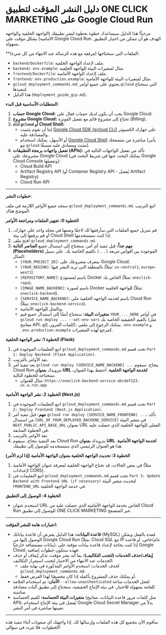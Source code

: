 # دليل النشر المؤقت لتطبيق ONE CLICK MARKETING على Google Cloud Run

مرحباً! هذا الدليل سيساعدك خطوة بخطوة لنشر تطبيقك (الواجهة الخلفية والواجهة الأمامية) بشكل مؤقت على Google Cloud Run. الهدف هو أن تتمكن من اختبار التطبيق بسهولة.

**الملفات التي ستحتاجها (مرفقة مع هذه الرسالة عند الانتهاء من كل شيء):

*   `backend/Dockerfile`: ملف لإعداد الواجهة الخلفية.
*   `backend/.env.example`: مثال لمتغيرات البيئة للواجهة الخلفية.
*   `frontend/Dockerfile`: ملف لإعداد الواجهة الأمامية.
*   `frontend/.env.production.example`: مثال لمتغيرات البيئة للواجهة الأمامية.
*   `gcloud_deployment_commands.md`: يحتوي على جميع أوامر `gcloud` التي ستحتاج لتنفيذها.
*   هذا الدليل (`deployment_guide_gcp.md`).

**المتطلبات الأساسية قبل البدء:**

1.  **حساب Google Cloud:** يجب أن يكون لديك حساب فعال على Google Cloud.
2.  **مشروع Google Cloud:** تحتاج إلى مشروع قائم مع تفعيل الفوترة (Billing).
3.  **أداة `gcloud` أو Cloud Shell:**
    *   إما أن تقوم بتثبيت [Google Cloud SDK (gcloud CLI)](https://cloud.google.com/sdk/docs/install) على جهازك الكمبيوتر والمصادقة عليه.
    *   أو الأسهل، يمكنك استخدام [Google Cloud Shell](https://cloud.google.com/shell/docs/launching-cloud-shell) مباشرة من متصفحك (يأتي مع `gcloud` مثبت ومصادق عليه مسبقًا).
4.  **تفعيل واجهات برمجة التطبيقات (APIs):** تأكد من تفعيل الواجهات التالية في مشروعك على Google Cloud (يمكنك البحث عنها في شريط البحث في Google Cloud Console وتفعيلها):
    *   Cloud Build API
    *   Artifact Registry API (أو Container Registry API - يُفضل Artifact Registry)
    *   Cloud Run API

--- 

**خطوات النشر:**

ستجد جميع الأوامر اللازمة في ملف `gcloud_deployment_commands.md`. اتبع الترتيب الموضح هناك.

**الخطوة 0: تجهيز الملفات ومراجعة الأوامر**

1.  قم بتنزيل جميع الملفات التي سأرفقها لك لاحقًا وضعها في مجلد واحد على جهازك، أو قم برفعها إلى بيئة Cloud Shell إذا كنت ستستخدمها.
2.  افتح ملف `gcloud_deployment_commands.md`.
3.  **مهم جداً:** قبل تنفيذ أي أمر، ستحتاج إلى استبدال جميع **العناصر النائبة (Placeholders)** الموجودة بين أقواس مربعة `[...]` بالقيم الخاصة بك. على سبيل المثال:
    *   `[YOUR_PROJECT_ID]`: بمعرف مشروعك على Google Cloud.
    *   `[YOUR_REGION]`: بالمنطقة التي تريد النشر فيها (مثلاً: `us-central1`, `europe-west1`).
    *   `[REPOSITORY_NAME]`: باسم لمستودع Docker الخاص بك (مثلاً: `oneclick-repo`).
    *   `[IMAGE_NAME_BACKEND]`: باسم لصورة Docker للواجهة الخلفية (مثلاً: `oneclick-backend`).
    *   `[SERVICE_NAME_BACKEND]`: باسم لخدمة الواجهة الخلفية على Cloud Run (مثلاً: `oneclick-backend-service`).
    *   وبالمثل للواجهة الأمامية.
    *   **متغيرات البيئة:** ستحتاج أيضًا إلى استبدال جميع قيم `YOUR_..._HERE` في أوامر `gcloud run deploy ... --set-env-vars` بالقيم الحقيقية الخاصة بك (مثل مفاتيح API، كلمات المرور، إلخ). يمكنك الرجوع إلى ملفي `.env.example` و `.env.production.example` كمرجع لهذه المتغيرات.

**الخطوة 1: نشر الواجهة الخلفية (Flask)**

1.  اتبع التعليمات الموجودة في `gcloud_deployment_commands.md` تحت قسم `Part 1: Deploy Backend (Flask Application)`.
2.  نفذ الأوامر بالترتيب.
3.  بعد تنفيذ أمر `gcloud run deploy [SERVICE_NAME_BACKEND] ...` بنجاح، سيقوم Cloud Run بتزويدك **بعنوان URL لخدمة الواجهة الخلفية**. احتفظ بهذا العنوان، ستحتاجه للخطوة التالية.
    *   مثال للعنوان: `https://oneclick-backend-service-abcdef123-uc.a.run.app`

**الخطوة 2: نشر الواجهة الأمامية (Next.js)**

1.  اتبع التعليمات الموجودة في `gcloud_deployment_commands.md` تحت قسم `Part 2: Deploy Frontend (Next.js Application)`.
2.  **مهم:** قبل تنفيذ أمر `gcloud run deploy [SERVICE_NAME_FRONTEND] ...`، تأكد من استبدال `[URL_OF_YOUR_DEPLOYED_BACKEND_SERVICE]` في متغير البيئة `NEXT_PUBLIC_API_BASE_URL` بعنوان URL الفعلي للواجهة الخلفية الذي حصلت عليه في الخطوة السابقة.
3.  نفذ الأوامر بالترتيب.
4.  بعد التنفيذ بنجاح، سيقوم Cloud Run بتزويدك **بعنوان URL لخدمة الواجهة الأمامية**. هذا هو العنوان الرئيسي الذي ستستخدمه للوصول إلى تطبيقك.

**الخطوة 3: تحديث الواجهة الخلفية بعنوان الواجهة الأمامية (إذا لزم الأمر)**

1.  في بعض الحالات، قد تحتاج الواجهة الخلفية لمعرفة عنوان الواجهة الأمامية (مثلاً لإعدادات CORS).
2.  اتبع التعليمات في `gcloud_deployment_commands.md` تحت قسم `Part 3: Update Backend with Frontend URL (if necessary)` لتحديث متغير البيئة `FRONTEND_URL` في خدمة الواجهة الخلفية.

**الخطوة 4: الوصول إلى التطبيق**

*   استخدم عنوان URL الخاص بخدمة الواجهة الأمامية الذي حصلت عليه من Cloud Run للوصول إلى تطبيق ONE CLICK MARKETING عبر المتصفح.

--- 

**اعتبارات هامة للنشر المؤقت:**

*   **قاعدة البيانات:** هذا الدليل يفترض أن قاعدة بياناتك (MySQL) مُعدة بالفعل ويمكن الوصول إليها من Google Cloud Run (مثلاً، Cloud SQL مع IP عام/خاص، أو قاعدة بيانات مستضافة خارجيًا). إذا كنت بحاجة لإعداد قاعدة بيانات مؤقتة على Google Cloud، فهذه ستكون خطوات إضافية.
*   **إيقاف/حذف الخدمات (لتجنب التكاليف):** بما أنه نشر مؤقت، تذكر إيقاف أو حذف الخدمات عند الانتهاء من الاختبار لتجنب استمرار التكاليف:
    *   لحذف الخدمات: استخدم الأوامر المذكورة في نهاية ملف `gcloud_deployment_commands.md`.
    *   أو يمكنك حذف المشروع بأكمله إذا كان مخصصًا لهذا الغرض فقط.
*   **الأمان:** تم استخدام العلامة `--allow-unauthenticated` لجعل الخدمات متاحة للعامة بسهولة للاختبار. في بيئة الإنتاج الحقيقية، ستحتاج إلى تطبيق آليات مصادقة مناسبة.
*   **متغيرات البيئة الحساسة:** للقيم الحساسة (مثل كلمات مرور قاعدة البيانات، مفاتيح API)، يُفضل في بيئة الإنتاج استخدام Google Cloud Secret Manager بدلاً من تعيينها مباشرة في أمر النشر.

--- 

سأقوم الآن بتجميع كل هذه الملفات وإرسالها لك. إذا واجهتك أي صعوبات أثناء تنفيذ هذه الخطوات، فلا تتردد في سؤالي!
